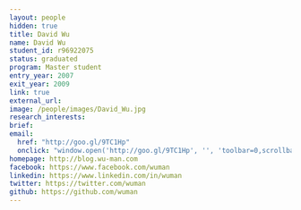 ```yaml
---
layout: people
hidden: true
title: David Wu
name: David Wu
student_id: r96922075
status: graduated
program: Master student
entry_year: 2007
exit_year: 2009
link: true
external_url: 
image: /people/images/David_Wu.jpg
research_interests: 
brief: 
email:
  href: "http://goo.gl/9TC1Hp"
  onclick: "window.open('http://goo.gl/9TC1Hp', '', 'toolbar=0,scrollbars=0,location=0,statusbar=0,menubar=0,resizable=0,width=500,height=300'); return false;"
homepage: http://blog.wu-man.com
facebook: https://www.facebook.com/wuman
linkedin: https://www.linkedin.com/in/wuman
twitter: https://twitter.com/wuman
github: https://github.com/wuman
---
```

